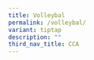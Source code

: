 ```yaml
---
title: Volleybal
permalink: /volleybal/
variant: tiptap
description: ""
third_nav_title: CCA
---
```

